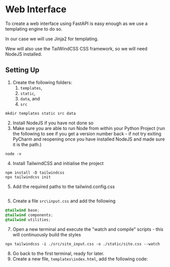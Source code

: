 # Web Interface

To create a web interface using FastAPI is easy enough as we use a templating engine to do so.

In our case we will use Jinja2 for templating.

Wew will also use the TailWindCSS CSS framework, so we will need NodeJS installed.

## Setting Up

1. Create the following folders:
   1. `templates`,
   2. `static`,
   3. `data`, and 
   4. `src` 
```shell
mkdir templates static src data
```
2. Install NodeJS if you have not done so
3. Make sure you are able to run Node from within your Python Project (run the following to see if you get a version number back - if not try exiting PyCharm and reopening once you have installed NodeJS and made sure it is the path.)
```shell
node -v
```
4. Install TailwindCSS and initialise the project 
```shell
npm install -D tailwindcss
npx tailwindcss init
```
5. Add the required paths to the tailwind.config.css 
```js

```
5. Create a file `src\input.css` and add the following
```css
@tailwind base;
@tailwind components;
@tailwind utilities;
```
7. Open a new terminal and execute the "watch and compile" scripts - this will continuously build the styles
```shell
npx tailwindcss -i ./src/site_input.css -o ./static/site.css --watch
```
8. Go back to the first terminal, ready for later.
9. Create a new file, `templates\index.html`, add the following code:
